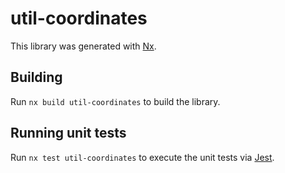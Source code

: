 # util-coordinates

This library was generated with [Nx](https://nx.dev).

## Building

Run `nx build util-coordinates` to build the library.

## Running unit tests

Run `nx test util-coordinates` to execute the unit tests via [Jest](https://jestjs.io).
